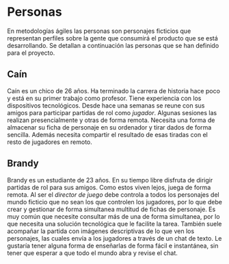# Personas

En metodologías ágiles las personas son personajes ficticios que representan perfiles sobre la gente que consumirá el producto que se está desarrollando. Se detallan a continuación las personas que se han definido para el proyecto.

## Caín 

Caín es un chico de 26 años. Ha terminado la carrera de historia hace poco y está en su primer trabajo como profesor. Tiene experiencia con los dispositivos tecnológicos. Desde hace una semanas se reune con sus amigos para participar partidas de rol como *jugador*. Algunas sesiones las realizan presencialmente y otras de forma remota. Necesita una forma de almacenar su ficha de personaje en su ordenador y tirar dados de forma sencilla. Además necesita compartir el resultado de esas tiradas con el resto de jugadores en remoto.

## Brandy

Brandy es un estudiante de 23 años. En su tiempo libre disfruta de dirigir partidas de rol para sus amigos. Como estos viven lejos, juega de forma remota. Al ser el *director de juego* debe controla a todos los personajes del mundo ficticio que no sean los que controlen los jugadores, por lo que debe crear y gestionar de forma simultanea multitud de fichas de personaje. Es muy común que necesite consultar más de una de forma simultanea, por lo que necesita una solución tecnológica que le facilite la tarea. También suele acompañar la partida con imágenes descriptivas de lo que ven los personajes, las cuales envía a los jugadores a través de un chat de texto. Le gustaría tener alguna forma de enseñarlas de forma fácil e instantánea, sin tener que esperar a que todo el mundo abra y revise el chat.